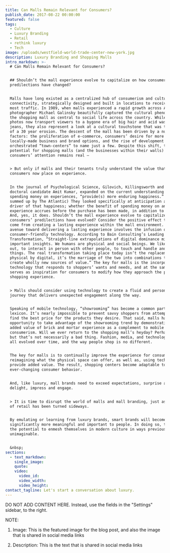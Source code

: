 ```yaml
---
title: Can Malls Remain Relevant for Consumers?
publish_date: 2017-08-22 00:00:00
featured: false
tags:
  - Culture
  - Luxury Branding
  - Retail
  - rethink luxury
  - Tech
image: /uploads/westfield-world-trade-center-new-york.jpg
description: Luxury Branding and Shopping Malls
intro_markdown: >-
  # Can Malls Remain Relevant for Consumers?


  ## Shouldn’t the mall experience evolve to capitalize on how consumers’
  predilections have changed?


  Malls have long existed as a centralized hub of consumerism and cultural
  connectivity, strategically designed and built in locations to receive the
  most traffic. In 1989, when malls experienced a rapid growth across America,
  photographer Michael Galinsky beautifully captured the cultural phenomenon of
  the shopping mall as central to social life across the country. While his
  photos now transport viewers to a bygone era of big hair and acid washed
  jeans, they also represent a look at a cultural touchstone that was the start
  of a 30 year erosion. The descent of the mall has been driven by a number of
  factors: the proliferation of e-commerce, consumers’ desire for more unique or
  locally-made business and brand options, and the rise of development
  orchestrated “town-centers” to name just a few. Despite this shift, the
  potential for shopping malls (and the businesses within their walls) to regain
  consumers’ attention remains real –


  > But only if malls and their tenants truly understand the value that
  consumers now place on experience.


  In the journal of Psychological Science, Gilovich, Killingsworth and Cornell
  doctoral candidate Amit Kumar, expanded on the current understanding that
  spending money on experiences, “provide(s) more enduring happiness.” (Nicely
  summed up by The Atlantic) They looked specifically at anticipation as a
  driver of that happiness; whether the benefit of spending money on an
  experience accrues before the purchase has been made, in addition to after.
  And, yes, it does. Shouldn’t the mall experience evolve to capitalize on how
  consumers’ predilections have evolved? Consider the positive effect that will
  come from creating a lasting experience within the mall environment. A viable
  avenue toward delivering a lasting experience involves the infusion of
  consumer-friendly technology. According to Bain Consulting’s Leading a Digical
  Transformation, “Straight-line extrapolations of digital dominance miss some
  important insights. We humans are physical and social beings. We like to go
  out, to interact in person with other people, to touch and handle and make
  things. The real transformation taking place today isn’t the replacement of
  physical by digital, it’s the marriage of the two into combinations that
  create wholly new sources of value.” The key for malls is the incorporation of
  technology that responds to shoppers’ wants and needs, and at the same time
  serves as inspiration for consumers to modify how they approach the physical
  shopping experience.


  > Malls should consider using technology to create a fluid and personalized
  journey that delivers unexpected engagement along the way.


  Speaking of mobile technology, “showrooming” has become a common part of our
  lexicon. It’s nearly impossible to prevent savvy shoppers from attempting to
  find the best price for the products they desire. That said, malls have an
  opportunity to take advantage of the showrooming trend by demonstrating the
  added value of brick and mortar experience as a complement to mobile
  consumerism. Will we ever return to the shopping mall’s heyday? Perhaps not,
  but that’s not necessarily a bad thing. Fashion, media, and technology have
  all evolved over time, and the way people shop is no different.


  The key for malls is to continually improve the experience for consumers by
  reimagining what the physical space can offer, as well as, using technology to
  provide added value. The result, shopping centers become adaptable to
  ever-changing consumer behavior.


  And, like luxury, mall brands need to exceed expectations, surprise and
  delight, impress and engage.


  > It is time to disrupt the world of malls and mall branding, just as the rest
  of retail has been turned sideways.


  By emulating or learning from luxury brands, smart brands will become
  significantly more meaningful and important to people. In doing so, they have
  the potential to enmesh themselves in modern culture in ways previously
  unimaginable.


  &nbsp;
sections:
  - text_markdown:
    single_image:
    quote:
    video:
      video_id:
      video_width:
      video_height:
contact_tagline: Let's start a conversation about luxury.
---
```



DO NOT ADD CONTENT HERE. Instead, use the fields in the "Settings" sidebar, to the right.

NOTE:

1. Image: This is the featured image for the blog post, and also the image that is shared in social media links

2. Description: This is the text that is shared in social media links
